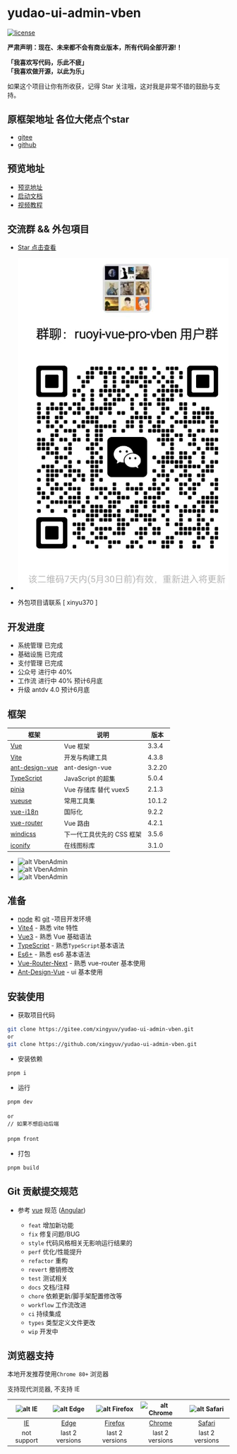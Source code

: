 # yudao-ui-admin-vben

[![license](https://img.shields.io/github/license/xingyuv/vue-vben-admin.svg)](LICENSE)

**严肃声明：现在、未来都不会有商业版本，所有代码全部开源!！**

**「我喜欢写代码，乐此不疲」**  
**「我喜欢做开源，以此为乐」**

如果这个项目让你有所收获，记得 Star 关注哦，这对我是非常不错的鼓励与支持。

## 原框架地址 各位大佬点个star

- [gitee](https://gitee.com/xingyuv/vue-vben-admin)
- [github](https://github.com/xingyuv/vue-vben-admin)

## 预览地址

- [预览地址](http://vben.xingyuv.com/)
- [启动文档](https://doc.iocoder.cn/quick-start/)
- [视频教程](https://doc.iocoder.cn/video/)

## 交流群 && 外包項目

- [Star 点击查看](https://gitee.com/yudaocode/yudao-ui-admin-vben/issues/I6R8J0)

- ![alt 微信](./public/resource/img/wx.png)
- 外包项目请联系 [ xinyu370 ]

## 开发进度

- 系统管理 已完成
- 基础设施 已完成
- 支付管理 已完成
- 公众号   进行中 40%
- 工作流   进行中 40%  预计6月底
- 升级 antdv 4.0  预计6月底

## 框架

| 框架 | 说明 | 版本 |
| --- | --- | --- |
| [Vue](https://staging-cn.vuejs.org/) | Vue 框架 | 3.3.4 |
| [Vite](https://cn.vitejs.dev//) | 开发与构建工具 | 4.3.8 |
| [ant-design-vue](https://antdv.com/) | ant-design-vue | 3.2.20 |
| [TypeScript](https://www.typescriptlang.org/docs/) | JavaScript 的超集 | 5.0.4 |
| [pinia](https://pinia.vuejs.org/) | Vue 存储库 替代 vuex5 | 2.1.3 |
| [vueuse](https://vueuse.org/) | 常用工具集 | 10.1.2 |
| [vue-i18n](https://kazupon.github.io/vue-i18n/zh/introduction.html/) | 国际化 | 9.2.2 |
| [vue-router](https://router.vuejs.org/) | Vue 路由 | 4.2.1 |
| [windicss](https://cn.windicss.org/) | 下一代工具优先的 CSS 框架 | 3.5.6 |
| [iconify](https://icon-sets.iconify.design/) | 在线图标库 | 3.1.0 |

- ![alt VbenAdmin](https://anncwb.github.io/anncwb/images/preview1.png)
- ![alt VbenAdmin](https://anncwb.github.io/anncwb/images/preview2.png)
- ![alt VbenAdmin](https://anncwb.github.io/anncwb/images/preview3.png)

## 准备

- [node](http://nodejs.org/) 和 [git](https://git-scm.com/) -项目开发环境
- [Vite4](https://vitejs.dev/) - 熟悉 vite 特性
- [Vue3](https://v3.vuejs.org/) - 熟悉 Vue 基础语法
- [TypeScript](https://www.typescriptlang.org/) - 熟悉`TypeScript`基本语法
- [Es6+](http://es6.ruanyifeng.com/) - 熟悉 es6 基本语法
- [Vue-Router-Next](https://next.router.vuejs.org/) - 熟悉 vue-router 基本使用
- [Ant-Design-Vue](https://antdv.com/) - ui 基本使用

## 安装使用

- 获取项目代码

```bash
git clone https://gitee.com/xingyuv/yudao-ui-admin-vben.git
or
git clone https://github.com/xingyuv/yudao-ui-admin-vben.git
```

- 安装依赖

```bash
pnpm i

```

- 运行

```bash
pnpm dev

or
// 如果不想启动后端

pnpm front

```

- 打包

```bash
pnpm build
```

## Git 贡献提交规范

- 参考 [vue](https://github.com/vuejs/vue/blob/dev/.github/COMMIT_CONVENTION.md) 规范 ([Angular](https://github.com/conventional-changelog/conventional-changelog/tree/master/packages/conventional-changelog-angular))

  - `feat` 增加新功能
  - `fix` 修复问题/BUG
  - `style` 代码风格相关无影响运行结果的
  - `perf` 优化/性能提升
  - `refactor` 重构
  - `revert` 撤销修改
  - `test` 测试相关
  - `docs` 文档/注释
  - `chore` 依赖更新/脚手架配置修改等
  - `workflow` 工作流改进
  - `ci` 持续集成
  - `types` 类型定义文件更改
  - `wip` 开发中

## 浏览器支持

本地开发推荐使用`Chrome 80+` 浏览器

支持现代浏览器, 不支持 IE

| ![alt IE](https://raw.githubusercontent.com/alrra/browser-logos/master/src/edge/edge_32x32.png) | ![alt Edge](https://raw.githubusercontent.com/alrra/browser-logos/master/src/edge/edge_32x32.png) | ![alt Firefox](https://raw.githubusercontent.com/alrra/browser-logos/master/src/firefox/firefox_32x32.png) | ![alt Chrome](https://raw.githubusercontent.com/alrra/browser-logos/master/src/chrome/chrome_32x32.png) | ![alt Safari](https://raw.githubusercontent.com/alrra/browser-logos/master/src/safari/safari_32x32.png) |
| :-: | :-: | :-: | :-: | :-: |
| [IE](http://godban.github.io/browsers-support-badges/) | [Edge](http://godban.github.io/browsers-support-badgess/) | [Firefox](http://godban.github.io/browsers-support-badges/) | [Chrome](http://godban.github.io/browsers-support-badges/) | [Safari](http://godban.github.io/browsers-support-badges/)|
| not support | last 2 versions | last 2 versions | last 2 versions | last 2 versions |
